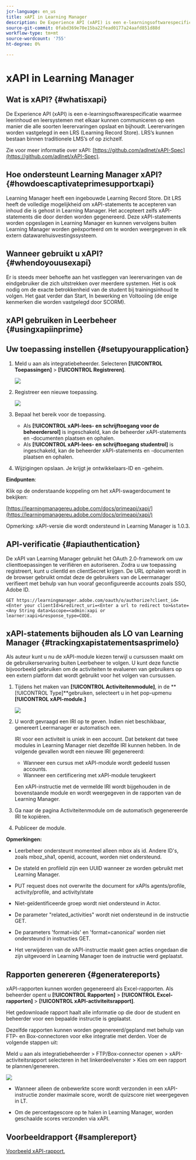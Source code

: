 ```yaml
---
jcr-language: en_us
title: xAPI in Learning Manager
description: De Experience API (xAPI) is een e-learningsoftwarespecificatie waarmee leerinhoud en leersystemen met elkaar kunnen communiceren op een manier die alle soorten leerervaringen opslaat en bijhoudt.
source-git-commit: 0fabd369e70e15ba22fead0177a24aafd851d88d
workflow-type: tm+mt
source-wordcount: '755'
ht-degree: 0%

---
```




# xAPI in Learning Manager

## Wat is xAPI? {#whatisxapi}

De Experience API (xAPI) is een e-learningsoftwarespecificatie waarmee leerinhoud en leersystemen met elkaar kunnen communiceren op een manier die alle soorten leerervaringen opslaat en bijhoudt. Leerervaringen worden vastgelegd in een LRS (Learning Record Store). LRS’s kunnen bestaan binnen traditionele LMS’s of op zichzelf.

Zie voor meer informatie over xAPI:  [https://github.com/adlnet/xAPI-Spec](https://github.com/adlnet/xAPI-Spec).

## Hoe ondersteunt Learning Manager xAPI? {#howdoescaptivateprimesupportxapi}

Learning Manager heeft een ingebouwde Learning Record Store. Dit LRS heeft de volledige mogelijkheid om xAPI-statements te accepteren van inhoud die is gehost in Learning Manager. Het accepteert zelfs xAPI-statements die door derden worden gegenereerd. Deze xAPI-statements worden opgeslagen in Learning Manager en kunnen vervolgens buiten Learning Manager worden geëxporteerd om te worden weergegeven in elk extern datawarehuisvestingssysteem.

## Wanneer gebruikt u xAPI? {#whendoyouusexapi}

Er is steeds meer behoefte aan het vastleggen van leerervaringen van de eindgebruiker die zich uitstrekken over meerdere systemen.  Het is ook nodig om de exacte betrokkenheid van de student bij trainingsinhoud te volgen. Het gaat verder dan Start, In bewerking en Voltooiing (de enige kenmerken die worden vastgelegd door SCORM).

## xAPI gebruiken in Leerbeheer {#usingxapiinprime}

## Uw toepassing instellen {#setupyourapplication}

1. Meld u aan als integratiebeheerder. Selecteren **[!UICONTROL Toepassingen]** > **[!UICONTROL Registreren]**.

   ![](assets/appregistration.png)

1. Registreer een nieuwe toepassing.

   ![](assets/appregistration.png)

1. Bepaal het bereik voor de toepassing.

   * Als **[!UICONTROL xAPI-lees- en schrijftoegang voor de beheerdersrol]** is ingeschakeld, kan de beheerder xAPI-statements en -documenten plaatsen en ophalen.
   * Als **[!UICONTROL xAPI-lees- en schrijftoegang studentrol]** is ingeschakeld, kan de beheerder xAPI-statements en -documenten plaatsen en ophalen.

1. Wijzigingen opslaan. Je krijgt je ontwikkelaars-ID en -geheim.

**Eindpunten**:

Klik op de onderstaande koppeling om het xAPI-swagerdocument te bekijken:

[https://learningmanagereu.adobe.com/docs/primeapi/xapi/](https://learningmanagereu.adobe.com/docs/primeapi/xapi/)

Opmerking: xAPI-versie die wordt ondersteund in Learning Manager is 1.0.3.

## API-verificatie {#apiauthentication}

De xAPI van Learning Manager gebruikt het OAuth 2.0-framework om uw clienttoepassingen te verifiëren en autoriseren. Zodra u uw toepassing registreert, kunt u clientId en clientSecret krijgen. De URL ophalen wordt in de browser gebruikt omdat deze de gebruikers van de Leermanager verifieert met behulp van hun vooraf geconfigureerde accounts zoals SSO, Adobe ID.

```
GET https://learningmanager.adobe.com/oauth/o/authorize?client_id=<Enter your clientId>&redirect_uri=<Enter a url to redirect to>&state=<Any String data>&scope=<admin:xapi or learner:xapi>&response_type=CODE.
```

## xAPI-statements bijhouden als LO van Learning Manager {#trackingxapistatementsasprimelo}

Als auteur kunt u nu de xAPI-module kiezen terwijl u cursussen maakt om de gebruikerservaring buiten Leerbeheer te volgen. U kunt deze functie bijvoorbeeld gebruiken om de activiteiten te evalueren van gebruikers op een extern platform dat wordt gebruikt voor het volgen van cursussen.

1. Tijdens het maken van **[!UICONTROL Activiteitenmodule]**, in de **[!UICONTROL Type]**gebruiken, selecteert u in het pop-upmenu  **[!UICONTROL xAPI-module.]**

   ![](assets/xapimodulecreation.png)

1. U wordt gevraagd een IRI op te geven. Indien niet beschikbaar, genereert Leermanager er automatisch een.

   IRI voor een activiteit is uniek in een account. Dat betekent dat twee modules in Learning Manager niet dezelfde IRI kunnen hebben. In de volgende gevallen wordt een nieuwe IRI gegenereerd:

   * Wanneer een cursus met xAPI-module wordt gedeeld tussen accounts.
   * Wanneer een certificering met xAPI-module terugkeert



   Een xAPI-instructie met de vermelde IRI wordt bijgehouden in de bovenstaande module en wordt weergegeven in de rapporten van de Learning Manager.

1. Ga naar de pagina Activiteitenmodule om de automatisch gegenereerde IRI te kopiëren.
1. Publiceer de module.

**Opmerkingen:**

* Leerbeheer ondersteunt momenteel alleen mbox als id. Andere ID&#39;s, zoals mboz_sha1, openid, account, worden niet ondersteund.

* De stateId en profileId zijn een UUID wanneer ze worden gebruikt met Learning Manager.
* PUT request does not overwrite the document for xAPIs agents/profile, activity/profile, and activity/state
* Niet-geïdentificeerde groep wordt niet ondersteund in Actor.
* De parameter &quot;related_activities&quot; wordt niet ondersteund in de instructie GET.
* De parameters &#39;format=ids&#39; en &#39;format=canonical&#39; worden niet ondersteund in instructies GET.
* Het verwijderen van de xAPI-instructie maakt geen acties ongedaan die zijn uitgevoerd in Learning Manager toen de instructie werd geplaatst.

## Rapporten genereren {#generatereports}

xAPI-rapporten kunnen worden gegenereerd als Excel-rapporten. Als beheerder opent u **[!UICONTROL Rapporten]** > **[!UICONTROL Excel-rapporten]** > **[!UICONTROL xAPI-activiteitsrapport]**.

Het gedownloade rapport haalt alle informatie op die door de student en beheerder voor een bepaalde instructie is geplaatst.

Dezelfde rapporten kunnen worden gegenereerd/gepland met behulp van FTP- en Box-connectoren voor elke integratie met derden. Voer de volgende stappen uit:

Meld u aan als integratiebeheerder > FTP/Box-connector openen > xAPI-activiteitsrapport selecteren in het linkerdeelvenster > Kies om een rapport te plannen/genereren.

![](assets/xapischedule.png)

* Wanneer alleen de onbewerkte score wordt verzonden in een xAPI-instructie zonder maximale score, wordt de quizscore niet weergegeven in LT.

* Om de percentagescore op te halen in Learning Manager, worden geschaalde scores verzonden via xAPI.

## Voorbeeldrapport {#samplereport}

[Voorbeeld xAPI-rapport.](assets/xapireport8842560559890766717csv.zip)
